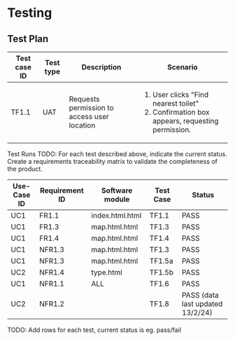 # Testing

## Test Plan
| Test case ID | Test type |	Description                                 |	Scenario |
| -------------| ----------| -------------------------------------------  | ---------|
|TF1.1	       |UAT      | 	Requests permission to access user location | <ol><li>User clicks "Find nearest toilet"<li>Confirmation box appears, requesting permission.<ol>
          


Test Runs
TODO: For each test described above, indicate the current status. 
Create a requirements traceability matrix to validate the completeness of the product.

| Use-Case ID | Requirement ID | Software module | Test Case | Status |
| ------------|  ------------- | ----------------| ----------| -------|
|     UC1     |     FR1.1      | index.html.html |  TF1.1    |  PASS  |
|     UC1     |     FR1.3      | map.html.html   |  TF1.3    |  PASS  |
|     UC1     |     FR1.4      | map.html.html   |  TF1.4    |  PASS  |
|     UC1     |     NFR1.3     | map.html.html   |  TF1.3    |  PASS  |
|     UC1     |     NFR1.3     | map.html.html   |  TF1.5a   |  PASS  |
|     UC2     |     NFR1.4     | type.html       |  TF1.5b   |  PASS  |
|     UC1     |     NFR1.1     | ALL             |  TF1.6    |  PASS  |
|     UC2     |     NFR1.2     |                 |  TF1.8    |  PASS (data last updated 13/2/24) |




TODO: Add rows for each test, current status is eg. pass/fail
